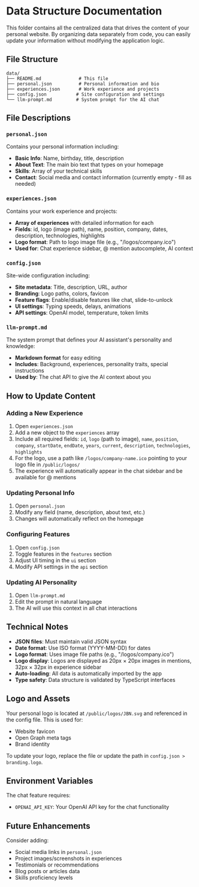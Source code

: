 # Data Structure Documentation

This folder contains all the centralized data that drives the content of your personal website. By organizing data separately from code, you can easily update your information without modifying the application logic.

## File Structure

```
data/
├── README.md              # This file
├── personal.json          # Personal information and bio
├── experiences.json       # Work experience and projects
├── config.json           # Site configuration and settings
└── llm-prompt.md         # System prompt for the AI chat
```

## File Descriptions

### `personal.json`
Contains your personal information including:
- **Basic Info**: Name, birthday, title, description
- **About Text**: The main bio text that types on your homepage
- **Skills**: Array of your technical skills
- **Contact**: Social media and contact information (currently empty - fill as needed)

### `experiences.json`
Contains your work experience and projects:
- **Array of experiences** with detailed information for each
- **Fields**: id, logo (image path), name, position, company, dates, description, technologies, highlights
- **Logo format**: Path to logo image file (e.g., "/logos/company.ico")
- **Used for**: Chat experience sidebar, @ mention autocomplete, AI context

### `config.json`
Site-wide configuration including:
- **Site metadata**: Title, description, URL, author
- **Branding**: Logo paths, colors, favicon
- **Feature flags**: Enable/disable features like chat, slide-to-unlock
- **UI settings**: Typing speeds, delays, animations
- **API settings**: OpenAI model, temperature, token limits

### `llm-prompt.md`
The system prompt that defines your AI assistant's personality and knowledge:
- **Markdown format** for easy editing
- **Includes**: Background, experiences, personality traits, special instructions
- **Used by**: The chat API to give the AI context about you

## How to Update Content

### Adding a New Experience
1. Open `experiences.json`
2. Add a new object to the `experiences` array
3. Include all required fields: `id`, `logo` (path to image), `name`, `position`, `company`, `startDate`, `endDate`, `years`, `current`, `description`, `technologies`, `highlights`
4. For the logo, use a path like `/logos/company-name.ico` pointing to your logo file in `/public/logos/`
5. The experience will automatically appear in the chat sidebar and be available for @ mentions

### Updating Personal Info
1. Open `personal.json`
2. Modify any field (name, description, about text, etc.)
3. Changes will automatically reflect on the homepage

### Configuring Features
1. Open `config.json`
2. Toggle features in the `features` section
3. Adjust UI timing in the `ui` section
4. Modify API settings in the `api` section

### Updating AI Personality
1. Open `llm-prompt.md`
2. Edit the prompt in natural language
3. The AI will use this context in all chat interactions

## Technical Notes

- **JSON files**: Must maintain valid JSON syntax
- **Date format**: Use ISO format (YYYY-MM-DD) for dates
- **Logo format**: Uses image file paths (e.g., "/logos/company.ico")
- **Logo display**: Logos are displayed as 20px × 20px images in mentions, 32px × 32px in experience sidebar
- **Auto-loading**: All data is automatically imported by the app
- **Type safety**: Data structure is validated by TypeScript interfaces

## Logo and Assets

Your personal logo is located at `/public/logos/JBN.svg` and referenced in the config file. This is used for:
- Website favicon
- Open Graph meta tags  
- Brand identity

To update your logo, replace the file or update the path in `config.json > branding.logo`.

## Environment Variables

The chat feature requires:
- `OPENAI_API_KEY`: Your OpenAI API key for the chat functionality

## Future Enhancements

Consider adding:
- Social media links in `personal.json`
- Project images/screenshots in experiences
- Testimonials or recommendations
- Blog posts or articles data
- Skills proficiency levels
